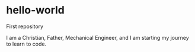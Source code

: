 # hello-world
First repository

I am a Christian, Father, Mechanical Engineer, and I am starting my journey to learn to code.
